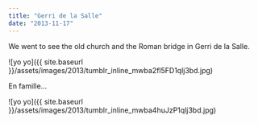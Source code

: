 ```yaml
---
title: "Gerri de la Salle"
date: "2013-11-17"
---
```


We went to see the old church and the Roman bridge in Gerri de la Salle.

![yo yo]({{ site.baseurl }}/assets/images/2013/tumblr_inline_mwba2fl5FD1qlj3bd.jpg)

En famille…

![yo yo]({{ site.baseurl }}/assets/images/2013/tumblr_inline_mwba4huJzP1qlj3bd.jpg)
